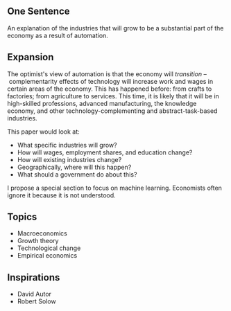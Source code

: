 ## One Sentence
An explanation of the industries that will grow to be a substantial part of the economy as a result of automation.

## Expansion

The optimist's view of automation is that the economy will *transition* – complementarity effects of technology will increase work and wages in certain areas of the economy. This has happened before: from crafts to factories; from agriculture to services. This time, it is likely that it will be in high-skilled professions, advanced manufacturing, the knowledge economy, and other technology-complementing and abstract-task-based industries.

This paper would look at:
- What specific industries will grow?
- How will wages, employment shares, and education change?
- How will existing industries change?
- Geographically, where will this happen?
- What should a government do about this?

I propose a special section to focus on machine learning. Economists often ignore it because it is not understood.

## Topics

* Macroeconomics
* Growth theory
* Technological change
* Empirical economics

## Inspirations

* David Autor
* Robert Solow
